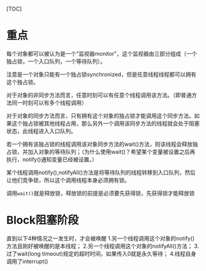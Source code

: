 [TOC]


# 重点
每个对象都可以被认为是一个"监视器monitor"，这个监视器由三部分组成（一个独占锁，一个入口队列，一个等待队列）。

注意是一个对象只能有一个独占锁synchronized，但是任意线程线程都可以拥有这个独占锁。

对于对象的非同步方法而言，任意时刻可以有任意个线程调用该方法。（即普通方法同一时刻可以有多个线程调用）

对于对象的同步方法而言，只有拥有这个对象的独占锁才能调用这个同步方法。如果这个独占锁被其他线程占用，那么另外一个调用该同步方法的线程就会处于阻塞状态，此线程进入入口队列。

若一个拥有该独占锁的线程调用该对象同步方法的wait()方法，则该线程会释放独占锁，并加入对象的等待队列；（为什么使用wait()？希望某个变量被设置之后再执行，notify()通知变量已经被设置。）

某个线程调用notify(),notifyAll()方法是将等待队列的线程转移到入口队列，然后让他们竞争锁，所以这个调用线程本身必须拥有锁。

调用`wait()`就是释放锁，释放锁的前提是必须要先获得锁，先获得锁才能释放锁

# Block阻塞阶段
直到以下4种情况之一发生时，才会被唤醒
1.另一个线程调用这个对象的notify()方法且刚好被唤醒的是本线程；
2.另一个线程调用这个对象的notifyAll()方法；
3.过了wait(long timeout)规定的超时时间，如果传入0就是永久等待；
4.线程自身调用了interrupt()